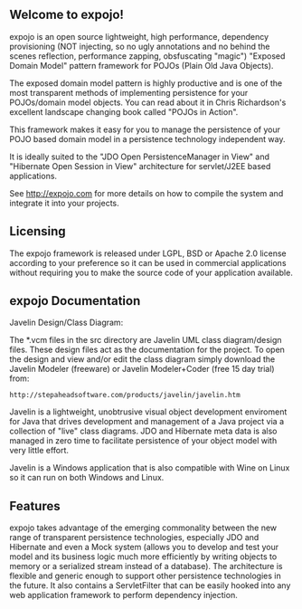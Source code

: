 Welcome to expojo!
------------------

expojo is an open source lightweight, high performance, dependency provisioning (NOT injecting, so no ugly annotations and no behind the scenes reflection, performance zapping, obsfuscating "magic") "Exposed Domain Model" pattern framework for POJOs (Plain Old Java Objects).

The exposed domain model pattern is highly productive and is one of the most transparent methods of implementing persistence for your POJOs/domain model objects. You can read about it in Chris Richardson's excellent landscape changing book called "POJOs in Action".

This framework makes it easy for you to manage the persistence of your POJO based domain model in a persistence technology independent way.

It is ideally suited to the "JDO Open PersistenceManager in View" and "Hibernate Open Session in View" architecture for servlet/J2EE based applications.

See http://expojo.com for more details on how to compile the system and integrate it into your projects.

Licensing
---------

The expojo framework is released under LGPL, BSD or Apache 2.0 license according to your preference so it can be used in commercial applications without requiring you to make the source code of your application available.

expojo Documentation
--------------------

Javelin Design/Class Diagram:

The *.vcm files in the src directory are Javelin UML class diagram/design files. These design files act as the documentation for the project. To open the design and view and/or edit the class diagram simply download the Javelin Modeler (freeware) or Javelin Modeler+Coder (free 15 day trial) from:

	http://stepaheadsoftware.com/products/javelin/javelin.htm

Javelin is a lightweight, unobtrusive visual object development enviroment for Java that drives development and management of a Java project via a collection of "live" class diagrams. JDO and Hibernate meta data is also managed in zero time to facilitate persistence of your object model with very little effort.

Javelin is a Windows application that is also compatible with Wine on Linux so it can run on both Windows and Linux.

Features
--------

expojo takes advantage of the emerging commonality between the new range of transparent persistence technologies, especially JDO and Hibernate and even a Mock system (allows you to develop and test your model and its business logic much more efficiently by writing objects to memory or a serialized stream instead of a database). The architecture is flexible and generic enough to support other persistence technologies in the future. It also contains a ServletFilter that can be easily hooked into any web application framework to perform dependency injection.
